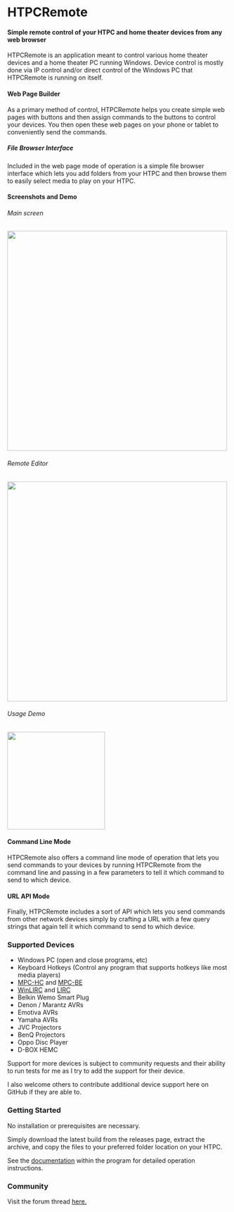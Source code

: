 # HTPCRemote
#### Simple remote control of your HTPC and home theater devices from any web browser

HTPCRemote is an application meant to control various home theater devices and a home theater PC running Windows. Device control is mostly done via IP control and/or direct control of the Windows PC that HTPCRemote is  running on itself.

#### Web Page Builder

As a primary method of control, HTPCRemote helps you create simple web pages with buttons and then assign commands to the buttons to control your devices.  You then open these web pages on your phone or tablet to conveniently send the commands.

##### File Browser Interface

Included in the web page mode of operation is a simple file browser interface which lets you add folders from your HTPC and then browse them to easily select media to play on your HTPC.

#### Screenshots and Demo

###### Main screen
<img src="https://user-images.githubusercontent.com/1866075/81254146-e4fd9080-8fef-11ea-9d7f-1a43a8cf31ef.png" width="500px" />

###### Remote Editor
<img src="https://user-images.githubusercontent.com/1866075/80928492-6fcd5980-8d6a-11ea-86aa-8f5d3bb3e619.png" width="500px" />

###### Usage Demo
<img src="https://user-images.githubusercontent.com/1866075/80928497-78be2b00-8d6a-11ea-919a-03c93deb7be7.gif" width="222px" />

#### Command Line Mode

HTPCRemote also offers a command line mode of operation that lets you send commands to your devices by running HTPCRemote from the command line and passing in a few parameters to tell it which command to send to which device.

#### URL API Mode

Finally, HTPCRemote includes a sort of API which lets you send commands from other network devices simply by crafting a URL with a few query strings that again tell it which command to send to which device.

### Supported Devices

* Windows PC (open and close programs, etc)
* Keyboard Hotkeys (Control any program that supports hotkeys like most media players)
* [MPC-HC](https://github.com/clsid2/mpc-hc) and [MPC-BE](https://sourceforge.net/projects/mpcbe/)
* [WinLIRC](http://winlirc.sourceforge.net/) and [LIRC](https://www.lirc.org/)
* Belkin Wemo Smart Plug
* Denon / Marantz AVRs
* Emotiva AVRs
* Yamaha AVRs
* JVC Projectors
* BenQ Projectors
* Oppo Disc Player
* D-BOX HEMC

Support for more devices is subject to community requests and their ability to run tests for me as I try to add the support for their device.

I also welcome others to contribute additional device support here on GitHub if they are able to.

### Getting Started

No installation or prerequisites are necessary.

Simply download the latest build from the releases page, extract the archive, and copy the files to your preferred folder location on your HTPC.

See the [documentation](https://raw.githack.com/nicko88/HTPCRemote/master/HTPCRemote/Util/html/doc.html) within the program for detailed operation instructions.

### Community

Visit the forum thread [here.](https://www.avsforum.com/forum/26-home-theater-computers/3141648-htpcremote-simple-remote-control-your-htpc-home-theater-any-web-browser.html)